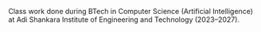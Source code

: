 Class work done during BTech in Computer Science (Artificial Intelligence) at Adi Shankara Institute of Engineering and Technology (2023–2027).

